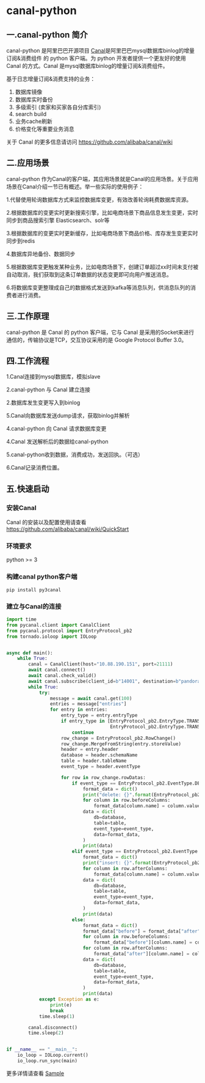 # canal-python

## 一.canal-python 简介

canal-python 是阿里巴巴开源项目 [Canal](https://github.com/alibaba/canal)是阿里巴巴mysql数据库binlog的增量订阅&消费组件 的 python 客户端。为 python 开发者提供一个更友好的使用 Canal 的方式。Canal 是mysql数据库binlog的增量订阅&消费组件。

基于日志增量订阅&消费支持的业务：

1. 数据库镜像
2. 数据库实时备份
3. 多级索引 (卖家和买家各自分库索引)
4. search build
5. 业务cache刷新
6. 价格变化等重要业务消息

关于 Canal 的更多信息请访问 https://github.com/alibaba/canal/wiki

## 二.应用场景

canal-python 作为Canal的客户端，其应用场景就是Canal的应用场景。关于应用场景在Canal介绍一节已有概述。举一些实际的使用例子：

1.代替使用轮询数据库方式来监控数据库变更，有效改善轮询耗费数据库资源。

2.根据数据库的变更实时更新搜索引擎，比如电商场景下商品信息发生变更，实时同步到商品搜索引擎 Elasticsearch、solr等

3.根据数据库的变更实时更新缓存，比如电商场景下商品价格、库存发生变更实时同步到redis

4.数据库异地备份、数据同步

5.根据数据库变更触发某种业务，比如电商场景下，创建订单超过xx时间未支付被自动取消，我们获取到这条订单数据的状态变更即可向用户推送消息。

6.将数据库变更整理成自己的数据格式发送到kafka等消息队列，供消息队列的消费者进行消费。

## 三.工作原理

canal-python  是 Canal 的 python 客户端，它与 Canal 是采用的Socket来进行通信的，传输协议是TCP，交互协议采用的是 Google Protocol Buffer 3.0。

## 四.工作流程

1.Canal连接到mysql数据库，模拟slave

2.canal-python 与 Canal 建立连接

2.数据库发生变更写入到binlog

5.Canal向数据库发送dump请求，获取binlog并解析

4.canal-python 向 Canal 请求数据库变更

4.Canal 发送解析后的数据给canal-python

5.canal-python收到数据，消费成功，发送回执。（可选）

6.Canal记录消费位置。

## 五.快速启动

### 安装Canal

Canal 的安装以及配置使用请查看 https://github.com/alibaba/canal/wiki/QuickStart

### 环境要求
python >= 3

### 构建canal python客户端

````shell
pip install py3canal
````

### 建立与Canal的连接
````python
import time
from pycanal.client import CanalClient
from pycanal.protocol import EntryProtocol_pb2
from tornado.ioloop import IOLoop


async def main():
    while True:
        canal = CanalClient(host="10.88.190.151", port=21111)
        await canal.connect()
        await canal.check_valid()
        await canal.subscribe(client_id=b"14001", destination=b"pandora")
        while True:
            try:
                message = await canal.get(100)
                entries = message["entries"]
                for entry in entries:
                    entry_type = entry.entryType
                    if entry_type in [EntryProtocol_pb2.EntryType.TRANSACTIONBEGIN,
                                      EntryProtocol_pb2.EntryType.TRANSACTIONEND]:
                        continue
                    row_change = EntryProtocol_pb2.RowChange()
                    row_change.MergeFromString(entry.storeValue)
                    header = entry.header
                    database = header.schemaName
                    table = header.tableName
                    event_type = header.eventType

                    for row in row_change.rowDatas:
                        if event_type == EntryProtocol_pb2.EventType.DELETE:
                            format_data = dict()
                            print("delete: {}".format(EntryProtocol_pb2.EventType.DELETE))
                            for column in row.beforeColumns:
                                format_data[column.name] = column.value
                            data = dict(
                                db=database,
                                table=table,
                                event_type=event_type,
                                data=format_data,
                            )
                            print(data)
                        elif event_type == EntryProtocol_pb2.EventType.INSERT:
                            format_data = dict()
                            print("insert: {}".format(EntryProtocol_pb2.EventType.INSERT))
                            for column in row.afterColumns:
                                format_data[column.name] = column.value
                            data = dict(
                                db=database,
                                table=table,
                                event_type=event_type,
                                data=format_data,
                            )
                            print(data)
                        else:
                            format_data = dict()
                            format_data["before"] = format_data["after"] = dict()
                            for column in row.beforeColumns:
                                format_data["before"][column.name] = column.value
                            for column in row.afterColumns:
                                format_data["after"][column.name] = column.value
                            data = dict(
                                db=database,
                                table=table,
                                event_type=event_type,
                                data=format_data,
                            )
                            print(data)
            except Exception as e:
                print(e)
                break
            time.sleep(1)

        canal.disconnect()
        time.sleep(2)


if __name__ == "__main__":
    io_loop = IOLoop.current()
    io_loop.run_sync(main)
````

更多详情请查看 [Sample](https://github.com/vallee11/canal-python/canal/example.py)


